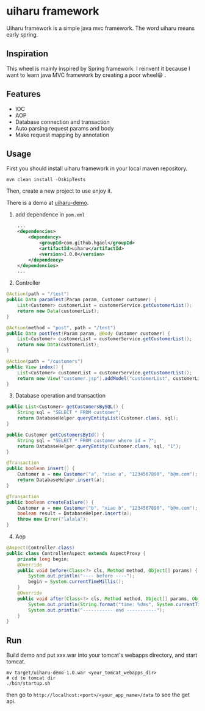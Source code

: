 # uiharu framework

Uiharu framework is a simple java mvc framework. The word uiharu means early spring.



## Inspiration

This wheel is mainly inspired by Spring framework. I reinvent it because I want to learn java MVC framework by creating a poor wheel:smile: .



## Features

* IOC
* AOP
* Database connection and transaction
* Auto parsing request params and body
* Make request mapping by annotation



## Usage

First you should install uiharu framework in your local maven repository.

```shell
mvn clean install -DskipTests
```

Then, create a new project to use enjoy it.

There is a demo at [uiharu-demo](https://github.com/hgaol/uiharu-demo).

1. add dependence in `pom.xml`

```xml
	...
	<dependencies>
        <dependency>
            <groupId>com.github.hgaol</groupId>
            <artifactId>uiharu</artifactId>
            <version>1.0.0</version>
        </dependency>
    </dependencies>
	...
```

2. Controller

```java
@Action(path = "/test")
public Data paramTest(Param param, Customer customer) {
    List<Customer> customerList = customerService.getCustomerList();
    return new Data(customerList);
}

@Action(method = "post", path = "/test")
public Data postTest(Param param, @Body Customer customer) {
    List<Customer> customerList = customerService.getCustomerList();
    return new Data(customerList);
}

@Action(path = "/customers")
public View index() {
    List<Customer> customerList = customerService.getCustomerList();
    return new View("customer.jsp").addModel("customerList", customerList);
}
```

3. Database operation and transaction

```java
public List<Customer> getCustomersBySQL() {
    String sql = "SELECT * FROM customer";
    return DatabaseHelper.queryEntityList(Customer.class, sql);
}

public Customer getCustomersById() {
    String sql = "SELECT * FROM customer where id = ?";
    return DatabaseHelper.queryEntity(Customer.class, sql, "1");
}

@Transaction
public boolean insert() {
    Customer a = new Customer("a", "xiao a", "1234567890", "b@m.com");
    return DatabaseHelper.insert(a);
}

@Transaction
public boolean createFailure() {
    Customer a = new Customer("b", "xiao b", "1234567890", "b@m.com");
    boolean result = DatabaseHelper.insert(a);
    throw new Error("lalala");
}
```

4. Aop

```java
@Aspect(Controller.class)
public class ControllerAspect extends AspectProxy {
    private long begin;
    @Override
    public void before(Class<?> cls, Method method, Object[] params) {
        System.out.println("---- before ----");
        begin = System.currentTimeMillis();
    }
    @Override
    public void after(Class<?> cls, Method method, Object[] params, Object result) {
        System.out.println(String.format("time: %dms", System.currentTimeMillis() - begin));
        System.out.println("----------- end -----------");
    }
}
```



## Run

Build demo and put xxx.war into your tomcat's webapps directory, and start tomcat.

```shell
mv target/uiharu-demo-1.0.war <your_tomcat_webapps_dir>
# cd to tomcat dir
./bin/startup.sh
```

then go to `http://localhost:<port>/<your_app_name>/data` to see the get api.



